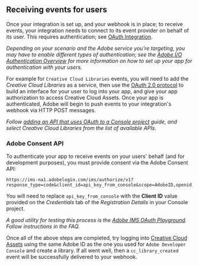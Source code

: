## Receiving events for users

Once your integration is set up, and your webhook is in place; to receive events, your integration needs to connect to its event provider on behalf of its user. This requires authentication; see [OAuth Integration](https://developer.adobe.com/developer-console/docs/guides/authentication/OAuth/).

_Depending on your scenario and the Adobe service you're targeting, you may have to enable different types of authentication; see the [Adobe I/O Authentication Overview](https://developer.adobe.com/developer-console/docs/guides/authentication/) for more information on how to set up your app for authentication with your users._

For example for `Creative Cloud Libraries` events, you will need to add the _Creative Cloud Libraries_ as a service, then use the [OAuth 2.0 protocol](https://developer.adobe.com/developer-console/docs/guides/authentication/OAuth/) to build an interface for your user to log into your app, and give your app authorization to access Creative Cloud Assets. Once your app is authenticated, Adobe will begin to push events to your integration's webhook via HTTP POST messages.

_Follow [adding an API that uses OAuth to a Console project](https://developer.adobe.com/developer-console/docs/guides/services/services-add-api-oauth) guide, and select Creative Cloud Libraries from the list of available APIs._

### Adobe Consent API

To authenticate your app to receive events on your users' behalf (and for development purposes), you must provide consent via the Adobe Consent API:

```http
https://ims-na1.adobelogin.com/ims/authorize/v1?response_type=code&client_id=api_key_from_console&scope=AdobeID,openid,creative_sdk
```

You will need to replace `api_key_from_console` with the **Client ID** value provided on the _Credentials_ tab of the _Registration Details_ in your Console project.

_A good utility for testing this process is the [Adobe IMS OAuth Playground](https://github.com/adobeio/Adobe-IMS-OAuth-Playground). Follow instructions in the FAQ._

Once all of the above steps are completed, try logging into [Creative Cloud Assets](https://assets.adobe.com) using the same Adobe ID as the one you used for `Adobe Developer Console` and create a library. If all went well, then a `cc_library_created` event will be successfully delivered to your webhook.
